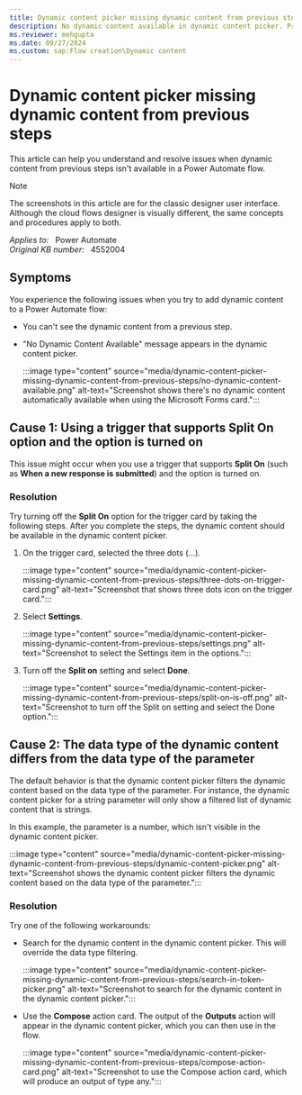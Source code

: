 ```yaml
---
title: Dynamic content picker missing dynamic content from previous steps
description: No dynamic content available in dynamic content picker. Provides a resolution.
ms.reviewer: mehgupta
ms.date: 09/27/2024
ms.custom: sap:Flow creation\Dynamic content
---
```

# Dynamic content picker missing dynamic content from previous steps

This article can help you understand and resolve issues when dynamic content from previous steps isn't available in a Power Automate flow.

> [!NOTE]
> The screenshots in this article are for the classic designer user interface. Although the cloud flows designer is visually different, the same concepts and procedures apply to both.

_Applies to:_ &nbsp; Power Automate  
_Original KB number:_ &nbsp; 4552004

## Symptoms

You experience the following issues when you try to add dynamic content to a Power Automate flow:

- You can't see the dynamic content from a previous step.
- "No Dynamic Content Available" message appears in the dynamic content picker.

  :::image type="content" source="media/dynamic-content-picker-missing-dynamic-content-from-previous-steps/no-dynamic-content-available.png" alt-text="Screenshot shows there's no dynamic content automatically available when using the Microsoft Forms card.":::

## Cause 1: Using a trigger that supports Split On option and the option is turned on

This issue might occur when you use a trigger that supports **Split On** (such as **When a new response is submitted**) and the option is turned on.

### Resolution

Try turning off the **Split On** option for the trigger card by taking the following steps. After you complete the steps, the dynamic content should be available in the dynamic content picker.

1. On the trigger card, selected the three dots (...).

    :::image type="content" source="media/dynamic-content-picker-missing-dynamic-content-from-previous-steps/three-dots-on-trigger-card.png" alt-text="Screenshot that shows three dots icon on the trigger card.":::

2. Select **Settings**.

    :::image type="content" source="media/dynamic-content-picker-missing-dynamic-content-from-previous-steps/settings.png" alt-text="Screenshot to select the Settings item in the options.":::

3. Turn off the **Split on** setting and select **Done**.

    :::image type="content" source="media/dynamic-content-picker-missing-dynamic-content-from-previous-steps/split-on-is-off.png" alt-text="Screenshot to turn off the Split on setting and select the Done option.":::

## Cause 2: The data type of the dynamic content differs from the data type of the parameter

The default behavior is that the dynamic content picker filters the dynamic content based on the data type of the parameter. For instance, the dynamic content picker for a string parameter will only show a filtered list of dynamic content that is strings.

In this example, the parameter is a number, which isn't visible in the dynamic content picker.

:::image type="content" source="media/dynamic-content-picker-missing-dynamic-content-from-previous-steps/dynamic-content-picker.png" alt-text="Screenshot shows the dynamic content picker filters the dynamic content based on the data type of the parameter.":::

### Resolution

Try one of the following workarounds:

- Search for the dynamic content in the dynamic content picker. This will override the data type filtering.

    :::image type="content" source="media/dynamic-content-picker-missing-dynamic-content-from-previous-steps/search-in-token-picker.png" alt-text="Screenshot to search for the dynamic content in the dynamic content picker.":::

- Use the **Compose** action card. The output of the **Outputs** action will appear in the dynamic content picker, which you can then use in the flow.

    :::image type="content" source="media/dynamic-content-picker-missing-dynamic-content-from-previous-steps/compose-action-card.png" alt-text="Screenshot to use the Compose action card, which will produce an output of type any.":::
